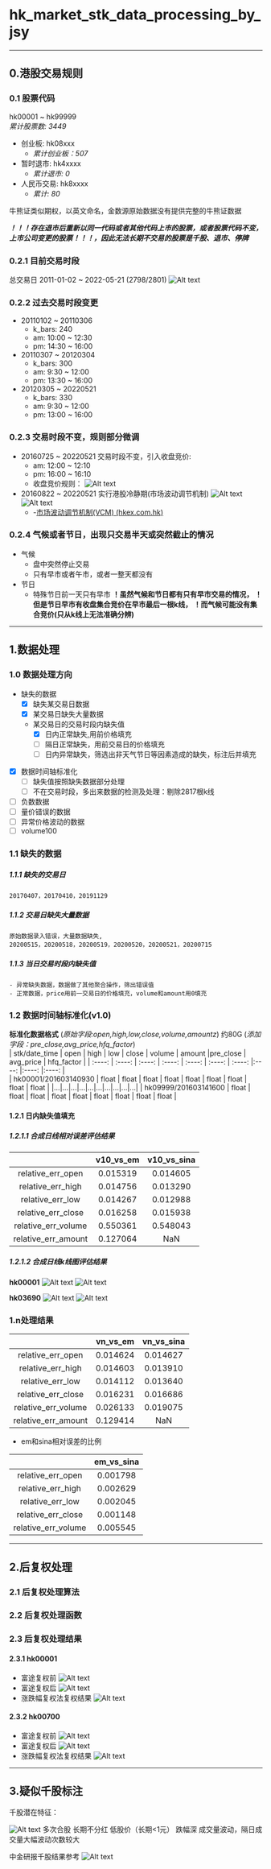# hk_market_stk_data_processing_by_jsy  
---
## 0.港股交易规则
### 0.1 股票代码
hk00001 ~ hk99999   
*累计股票数: 3449*
- 创业板: hk08xxx 
  - *累计创业板：507*
- 暂时退市: hk4xxxx 
  - *累计退市: 0*
- 人民币交易: hk8xxxx 
  - *累计: 80*

牛熊证类似期权，以英文命名，金数源原始数据没有提供完整的牛熊证数据

***！！！存在退市后重新以同一代码或者其他代码上市的股票，或者股票代码不变，上市公司变更的股票！！！，因此无法长期不交易的股票是千股、退市、停牌***

### 0.2.1 目前交易时段
总交易日 2011-01-02 ~ 2022-05-21 (2798/2801)
![Alt text](<Pasted image 20231011101807.png>)
### 0.2.2 过去交易时段变更
- 20110102 ~ 20110306
    - k_bars: 240
    - am: 10:00 ~ 12:30
    - pm: 14:30 ~ 16:00 
- 20110307 ~ 20120304
    - k_bars: 300
    - am: 9:30 ~ 12:00
    - pm: 13:30 ~ 16:00
- 20120305 ~ 20220521
    - k_bars: 330
    - am: 9:30 ~ 12:00
    - pm: 13:00 ~ 16:00
### 0.2.3 交易时段不变，规则部分微调 
- 20160725 ~ 20220521 交易时段不变，引入收盘竞价:
    - am: 12:00 ~ 12:10
    - pm: 16:00 ~ 16:10
    - 收盘竞价规则：
         ![Alt text](<Pasted image 20230718142423.png>)
- 20160822 ~ 20220521 实行港股冷静期(市场波动调节机制)
    ![Alt text](<Pasted image 20230710105833.png>)
    ![Alt text](<Pasted image 20230710112137.png>)
    - -[市场波动调节机制(VCM) (hkex.com.hk)](https://sc.hkex.com.hk/TuniS/www.hkex.com.hk/Global/Exchange/FAQ/Securities-Market/Trading/VCM?sc_lang=zh-CN#collapse-13)

### 0.2.4 气候或者节日，出现只交易半天或突然截止的情况
- 气候
    - 盘中突然停止交易
    - 只有早市或者午市，或者一整天都没有
- 节日
    - 特殊节日前一天只有早市
**！虽然气候和节日都有只有早市交易的情况，
！但是节日早市有收盘集合竞价在早市最后一根k线，
！而气候可能没有集合竞价(只从k线上无法准确分辨)**

---

## 1.数据处理
### 1.0 数据处理方向
- 缺失的数据
    - [x] 缺失某交易日数据
    - [x] 某交易日缺失大量数据
    - 某交易日的交易时段内缺失值
      - [x] 日内正常缺失,用前价格填充
      - [ ] 隔日正常缺失，用前交易日的价格填充
      - [ ] 日内异常缺失，筛选出非天气节日等因素造成的缺失，标注后并填充
- [x] 数据时间轴标准化
    - [ ] 缺失值按照缺失数据部分处理
    - [ ] 不在交易时段，多出来数据的检测及处理：剔除2817根k线
- [ ] 负数数据
- [ ] 量价错误的数据
- [ ] 异常价格波动的数据
- [ ] volume100

### 1.1 缺失的数据
##### 1.1.1 缺失的交易日
    20170407，20170410，20191129
##### 1.1.2 交易日缺失大量数据
    原始数据录入错误，大量数据缺失,
    20200515，20200518，20200519，20200520，20200521，20200715
##### 1.1.3 当日交易时段内缺失值
    - 异常缺失数据，数据做了其他聚合操作，筛出错误值
    - 正常数据，price用前一交易日的价格填充，volume和amount用0填充

### 1.2 数据时间轴标准化(v1.0)
**标准化数据格式**
(*原始字段:open,high,low,close,volume,amountz*) 约80G
(*添加字段：pre_close,avg_price,hfq_factor*)   
| stk/date_time | open | high | low | close | volume | amount |pre_close | avg_price | hfq_factor |
| :----: | :----: | :----: | :----: | :----: | :----: | :----: |:----: |:----: |:----: |   
| hk00001/201603140930 | float | float | float | float | float | float | float | float | float |
|...|...|...|...|...|...|...|...|...|...|
| hk09999/201603141600 | float | float | float | float | float | float | float | float | float |
#### 1.2.1 日内缺失值填充
##### 1.2.1.1 合成日线相对误差评估结果
|     |v10_vs_em|  v10_vs_sina|
|:---:|:---:|:---:|
relative_err_open| 0.015319 | 0.014605 |
relative_err_high| 0.014756 | 0.013290 |
relative_err_low | 0.014267 | 0.012988 |
relative_err_close| 0.016258 | 0.015938 |
relative_err_volume| 0.550361 | 0.548043 |
relative_err_amount | 0.127064 | NaN |
##### 1.2.1.2 合成日线k线图评估结果

**hk00001**
![Alt text](compose_and_evaluate_date_bar/v10/res/plot/hk00001_20110101_20231231_vs_em.png)
![Alt text](compose_and_evaluate_date_bar/v10/res/plot/hk00001_20110101_20231231_vs_sina.png)

**hk03690**
![Alt text](compose_and_evaluate_date_bar/v10/res/plot/hk03690_20110101_20231231_vs_em.png)
![Alt text](compose_and_evaluate_date_bar/v10/res/plot/hk03690_20110101_20231231_vs_sina.png)

### 1.n处理结果
|     |vn_vs_em|  vn_vs_sina|
|:---:|:---:|:---:|
relative_err_open| 0.014624 | 0.014627 |
relative_err_high| 0.014603 | 0.013910 |
relative_err_low | 0.014112 | 0.013640 |
relative_err_close| 0.016231 | 0.016686 |
relative_err_volume| 0.026133 | 0.019075 |
relative_err_amount | 0.129414 | NaN |

- em和sina相对误差的比例   

|     |em_vs_sina|
|:---:|:---:|
relative_err_open| 0.001798 |
relative_err_high| 0.002629 |
relative_err_low | 0.002045 |
relative_err_close| 0.001148 |
relative_err_volume| 0.005545 |


---

## 2.后复权处理
### 2.1 后复权处理算法
### 2.2 后复权处理函数
### 2.3 后复权处理结果
#### 2.3.1 hk00001
- 富途复权前
![Alt text](<Pasted image 20230721122750.png>)
- 富途复权后
![Alt text](<Pasted image 20230721122750-1.png>)
- 涨跌幅复权法复权结果
 ![Alt text](<hk00001_em_hfq_figure 1.png>)
#### 2.3.2 hk00700
- 富途复权前
![Alt text](<Pasted image 20230721123650.png>)
- 富途复权后
![Alt text](<Pasted image 20230721123710.png>)
- 涨跌幅复权法复权结果
![Alt text](hk00700_em_hfq_figure.png)

---

## 3.疑似千股标注
千股潜在特征：

![Alt text](<Pasted image 20230725102318.png>)
多次合股
长期不分红
低股价（长期<1元）
跌幅深
成交量波动，隔日成交量大幅波动次数较大

中金研报千股结果参考
![Alt text](image.png)






